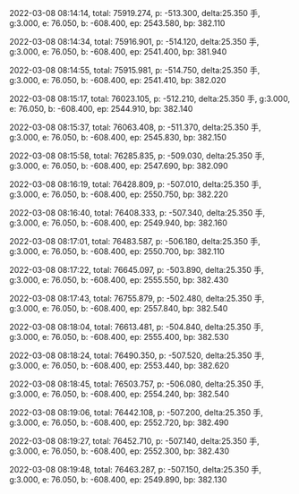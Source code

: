 2022-03-08 08:14:14, total: 75919.274, p: -513.300, delta:25.350 手, g:3.000, e: 76.050, b: -608.400, ep: 2543.580, bp: 382.110

2022-03-08 08:14:34, total: 75916.901, p: -514.120, delta:25.350 手, g:3.000, e: 76.050, b: -608.400, ep: 2541.400, bp: 381.940

2022-03-08 08:14:55, total: 75915.981, p: -514.750, delta:25.350 手, g:3.000, e: 76.050, b: -608.400, ep: 2541.410, bp: 382.020

2022-03-08 08:15:17, total: 76023.105, p: -512.210, delta:25.350 手, g:3.000, e: 76.050, b: -608.400, ep: 2544.910, bp: 382.140

2022-03-08 08:15:37, total: 76063.408, p: -511.370, delta:25.350 手, g:3.000, e: 76.050, b: -608.400, ep: 2545.830, bp: 382.150

2022-03-08 08:15:58, total: 76285.835, p: -509.030, delta:25.350 手, g:3.000, e: 76.050, b: -608.400, ep: 2547.690, bp: 382.090

2022-03-08 08:16:19, total: 76428.809, p: -507.010, delta:25.350 手, g:3.000, e: 76.050, b: -608.400, ep: 2550.750, bp: 382.220

2022-03-08 08:16:40, total: 76408.333, p: -507.340, delta:25.350 手, g:3.000, e: 76.050, b: -608.400, ep: 2549.940, bp: 382.160

2022-03-08 08:17:01, total: 76483.587, p: -506.180, delta:25.350 手, g:3.000, e: 76.050, b: -608.400, ep: 2550.700, bp: 382.110

2022-03-08 08:17:22, total: 76645.097, p: -503.890, delta:25.350 手, g:3.000, e: 76.050, b: -608.400, ep: 2555.550, bp: 382.430

2022-03-08 08:17:43, total: 76755.879, p: -502.480, delta:25.350 手, g:3.000, e: 76.050, b: -608.400, ep: 2557.840, bp: 382.540

2022-03-08 08:18:04, total: 76613.481, p: -504.840, delta:25.350 手, g:3.000, e: 76.050, b: -608.400, ep: 2555.400, bp: 382.530

2022-03-08 08:18:24, total: 76490.350, p: -507.520, delta:25.350 手, g:3.000, e: 76.050, b: -608.400, ep: 2553.440, bp: 382.620

2022-03-08 08:18:45, total: 76503.757, p: -506.080, delta:25.350 手, g:3.000, e: 76.050, b: -608.400, ep: 2554.240, bp: 382.540

2022-03-08 08:19:06, total: 76442.108, p: -507.200, delta:25.350 手, g:3.000, e: 76.050, b: -608.400, ep: 2552.720, bp: 382.490

2022-03-08 08:19:27, total: 76452.710, p: -507.140, delta:25.350 手, g:3.000, e: 76.050, b: -608.400, ep: 2552.300, bp: 382.430

2022-03-08 08:19:48, total: 76463.287, p: -507.150, delta:25.350 手, g:3.000, e: 76.050, b: -608.400, ep: 2549.890, bp: 382.130
